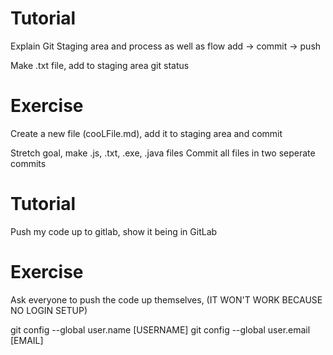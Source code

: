 # Tutorial

Explain Git Staging area and process as well as flow
add -> commit -> push

Make .txt file, add to staging area git status

# Exercise

Create a new file (cooLFile.md), add it to staging area and commit 

Stretch goal, make .js, .txt, .exe, .java files
Commit all files in two seperate commits



# Tutorial
Push my code up to gitlab, show it being in GitLab

# Exercise
Ask everyone to push the code up themselves, (IT WON'T WORK BECAUSE NO LOGIN SETUP)

git config --global user.name [USERNAME]
git config --global user.email [EMAIL]
